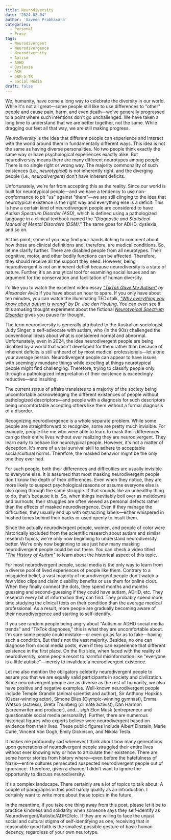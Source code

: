 ```yaml
---
title: Neurodiversity
date: "2024-02-04"
author: 'Gaveen Prabhasara'
categories:
  - Personal
  - Prose
tags:
  - Neurodivergent
  - Neurodivergence
  - Neurodiversity
  - Autism
  - ADHD
  - Dyslexia
  - DSM
  - DSM-5-TR
  - Social Media
draft: false
---
```


We, humanity, have come a long way to celebrate the diversity in our world. While it's not all great—some people still like to use differences to "other" people and cause pain, harm, and even death—we've generally progressed to a point where such intentions don't go unchallenged. We have taken a long time to understand that we are better together, not the same. While dragging our feet all that way, we are still making progress.

*Neurodiversity* is the idea that different people can experience and interact with the world around them in fundamentally different ways. This idea is not the same as having diverse personalities. No two people think exactly the same way or have psychological experiences exactly alike. But neurodiversity means there are many different neurotypes among people. There is no single right or wrong way. The majority commonality of such existences (i.e., *neurotypical*) is not inherently right, and the diverging people (i.e., *neurodivergent*) don't have inherent deficits.

Unfortunately, we're far from accepting this as the reality. Since our world is built for neurotypical people—and we have a tendency to use non-conformance to pit "us" against "them"—we are still clinging to the idea that neurotypical existence is the right way and everything else is a deficit. This is how a certain kind of neurodivergent people are considered to have *Autism Spectrum Disorder (ASD)*, which is defined using a pathologized language in a clinical textbook named the *"Diagnostic and Statistical Manual of Mental Disorders (DSM)."* The same goes for ADHD, dyslexia, and so on.

At this point, some of you may find your hands itching to comment about how those are clinical definitions and, therefore, are medical conditions. So, let me clarify further. There are disabled people from all neurotypes. Their cognitive, motor, and other bodily functions can be affected. Therefore, they should receive all the support they need. However, being neurodivergent is not an inherent deficit because neurodiversity is a state of nature. Further, it's an analytical tool for examining social issues and an argument for the conservation and facilitation of human diversity.

I'd like you to watch the excellent video essay *["TikTok Gave Me Autism"](https://youtu.be/x4ieMzbXiRA) by Alexander Avila* if you have about an hour to spare. If you only have about ten minutes, you can watch the illuminating TEDx talk, *["Why everything you know about autism is wrong"](https://youtu.be/A1AUdaH-EPM) by Dr. Jac den Houting*. You can even see if this amusing thought experiment about the fictional [*Neurotypical Spectrum Disorder*](https://youtu.be/nf0OVpfUbgc) gives you pause for thought.

The term neurodiversity is generally attributed to the Australian sociologist Judy Singer, a self-advocate with autism, who (in the 90s) challenged the conventional ideas about what is considered normal and abnormal. Unfortunately, even in 2024, the idea neurodivergent people are being disabled by a world that wasn't developed for them rather than because of inherent deficits is still unheard of by most medical professionals—let alone your average person. Neurodivergent people can appear to have issues with seemingly mundane things while excelling at things neurotypical people might find challenging. Therefore, trying to classify people only through a pathologized interpretation of their existence is exceedingly reductive—and insulting.

The current status of affairs translates to a majority of the society being uncomfortable acknowledging the different existences of people without pathologized descriptors—and people with a diagnosis for such descriptors being uncomfortable accepting others like them without a formal diagnosis of a disorder.

Recognizing neurodivergence is a whole separate problem. While some people are straightforward to recognize, some are pretty much invisible. For example, people like me who were able to learn to mask their differences can go their entire lives without ever realizing they are neurodivergent. They learn early to behave like neurotypical people. However, it's not a matter of deception. It's more of a vital survival skill to adhere to acceptable social/cultural norms. Therefore, the masked behavior might be the only one they ever had.

For such people, both their differences and difficulties are usually invisible to everyone else. It is assumed that most masking neurodivergent people don't know the depth of their differences. Even when they notice, they are more likely to suspect psychological reasons or assume everyone else is also going through the same struggle. If that sounds like an unhealthy thing to do, that's because it is. So, when things inevitably boil over as meltdowns and burnouts, their struggles are often viewed as personal defects rather than the effects of masked neurodivergence. Even if they manage the difficulties, they usually end up with ostracizing labels—either whispered in hushed tones behind their backs or used openly to insult them.

Since the actually neurodivergent people, women, and people of color were historically excluded from the scientific research about autism and similar research topics, we're only now beginning to understand neurodiversity better. We're only now beginning to see just how many masking neurodivergent people could be out there. You can check a video titled [*"The History of Autism"*](https://youtu.be/Zx62-79XXno) to learn about the historical aspect of this topic.

For most neurodivergent people, social media is the only way to learn from a diverse pool of lived experiences of people like them. Contrary to a misguided belief, a vast majority of neurodivergent people don't watch a few video clips and claim disability benefits or use them for online clout. When they finally connect the dots, they spend months and months guessing and second-guessing if they could have autism, ADHD, etc. They research every bit of information they can find. They probably spend more time studying the clinical texts on their condition than the average medical professional. As a result, more people are gradually becoming aware of their neurodivergence and starting to self-identify.

If you see random people being angry about "Autism or ADHD social media trends" and "TikTok diagnoses," this is what they are uncomfortable about. I'm sure some people could mistake—or even go as far as to fake—having such a condition. But that's not the vast majority. Besides, no one can diagnose from social media posts, even if they can experience that different existence in the first place. On the flip side, when faced with the reality of neurodiversity, some people resort to harmful misinformation like "everyone is a little autistic"—merely to invalidate a neurodivergent existence.

Let me also mention the obligatory celebrity neurodivergent people to assure you that we are equally valid participants in society and civilization. Since neurodivergent people are as diverse as the rest of humanity, we also have positive and negative examples. Well-known neurodivergent people include Temple Grandin (animal scientist and author), Sir Anthony Hopkins (Oscar-winning actor), Simone Biles (Olympic-winning gymnast), Emma Watson (actress), Greta Thunberg (climate activist), Dan Harmon (screenwriter and producer), and... *sigh* Elon Musk (entrepreneur and questionable social media personality). Further, there are numerous historical figures who experts believe were neurodivergent based on evidence from their lives. These public figures include Albert Einstein, Marie Curie, Vincent Van Gogh, Emily Dickinson, and Nikola Tesla.

It makes me profoundly sad whenever I think about how many generations upon generations of neurodivergent people struggled their entire lives without ever knowing why or how to articulate their existence. There are some horror stories from history where—even before the hatefulness of Nazis—entire cultures persecuted suspected neurodivergent people out of ignorance. Therefore, given a chance, I didn't want to ignore the opportunity to discuss neurodiversity.

It's a complex landscape. There certainly are a lot of topics to talk about. A couple of paragraphs in this post hardly qualify as an introduction. I certainly want to write more about these topics in the future.

In the meantime, if you take one thing away from this post, please let it be to practice kindness and solidarity when someone says they self-identify as Neurodivergent/Autistic/ADHD/etc. If they are willing to face the unjust social and cultural stigma of self-identifying as one, receiving that in reasonable good faith is the smallest possible gesture of basic human decency, regardless of your own neurotype.